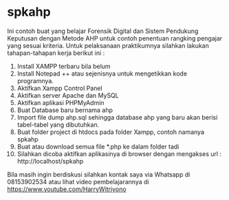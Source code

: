 # spkahp
Ini contoh buat yang belajar Forensik Digital dan Sistem Pendukung Keputusan dengan Metode AHP untuk contoh penentuan rangking pengajar yang sesuai kriteria.
Untuk pelaksanaan praktikumnya silahkan lakukan tahapan-tahapan kerja berikut ini :
1. Install XAMPP terbaru bila belum
2. Install Notepad ++ atau sejenisnya untuk mengetikkan kode programnya.
3. Aktifkan Xampp Control Panel
4. Aktifkan server Apache dan MySQL
5. Aktifkan aplikasi PHPMyAdmin
6. Buat Database baru bernama ahp
7. Import file dump ahp.sql sehingga database ahp yang baru akan berisi tabel-tabel yang dibutuhkan.
8. Buat folder project di htdocs pada folder Xampp, contoh namanya spkahp
9. Buat atau download semua file *.php ke dalam folder tadi 
10. Silahkan dicoba aktifkan aplikasinya di browser dengan mengakses url : http://localhost/spkahp

Bila masih ingin berdiskusi silahkan kontak saya via Whatsapp di 08153902534 atau lihat video pembelajarannya di https://www.youtube.com/HarryWitriyono
